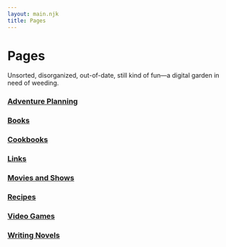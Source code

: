 ```yaml
---
layout: main.njk
title: Pages
---
```


# Pages

Unsorted, disorganized, out-of-date, still kind of fun—a digital garden in need of weeding.

### [Adventure Planning](/pages/adventure-planning)

### [Books](/pages/books)

### [Cookbooks](/pages/cookbooks)

### [Links](/pages/links)

### [Movies and Shows](/pages/movies-shows)

### [Recipes](/pages/recipes)

### [Video Games](/pages/video-games)

### [Writing Novels](/pages/writing-novels)
